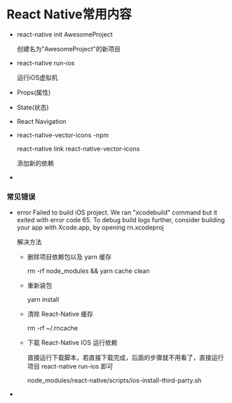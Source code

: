 # React Native常用内容

- react-native init AwesomeProject

    创建名为"AwesomeProject"的新项目

- react-native run-ios

    运行iOS虚拟机

- Props(属性)
- State(状态)

- React Navigation


- react-native-vector-icons -npm

    react-native link react-native-vector-icons

    添加新的依赖

- 


### 常见错误

- error Failed to build iOS project. We ran "xcodebuild" command but it exited with error code 65. To debug build logs further, consider building your app with Xcode.app, by opening rn.xcodeproj

    解决方法

    - 删除项目依赖包以及 yarn 缓存
        
        rm -rf node_modules && yarn cache clean

    - 重新装包
        
        yarn install

    - 清除 React-Native 缓存
        
        rm -rf ~/.rncache

    - 下载 React-Native IOS 运行依赖
        
        直接运行下载脚本，若直接下载完成，后面的步骤就不用看了，直接运行项目 react-native run-ios 即可

        node_modules/react-native/scripts/ios-install-third-party.sh

- 
